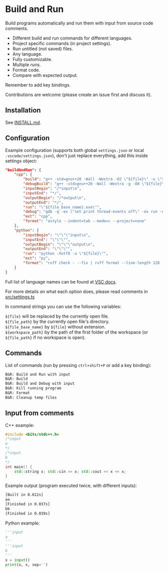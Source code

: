 # Build and Run

Build programs automatically and run them with input from source code comments.

- Different build and run commands for different languages.
- Project specific commands (in project settings).
- Run untitled (not saved) files.
- Any language.
- Fully customizable.
- Multiple runs.
- Format code.
- Compare with expected output.

Remember to add key bindings.

Contributions are welcome (please create an issue first and discuss it).

## Installation

See [INSTALL.md](INSTALL.md).

## Configuration

Example configuration (supports both global `settings.json` or local `.vscode/settings.json`),
don't just replace everything, add this inside settings object:

```json
"buildAndRun": {
    "cpp": {
        "build": "g++ -std=gnu++20 -Wall -Wextra -O2 \"${file}\" -o \"${file_base_name}.exe\"",
        "debugBuild": "g++ -std=gnu++20 -Wall -Wextra -g -O0 \"${file}\" -o \"${file_base_name}.exe\"",
        "inputBegin": "/*input\n",
        "inputEnd": "*/",
        "outputBegin": "/*output\n",
        "outputEnd": "*/",
        "run": "\"${file_base_name}.exe\"",
        "debug": "gdb -q -ex \"set print thread-events off\" -ex run -ex \"bt -entry-values compact -frame-arguments scalar -full\" \"${file_base_name}.exe\"",
        "ext": "cpp",
        "format": "astyle --indent=tab --mode=c --project=none"
    },
    "python": {
        "inputBegin": "\"\"\"input\n",
        "inputEnd": "\"\"\"",
        "outputBegin": "\"\"\"output\n",
        "outputEnd": "\"\"\"",
        "run": "python -Xutf8 -u \"${file}\"",
        "ext": "py",
        "format": "ruff check - --fix | ruff format --line-length 120 -"
    }
}
```

Full list of language names can be found at [VSC docs](https://code.visualstudio.com/docs/languages/identifiers).

For more details on what each option does, please read comments in [src/settings.ts](src/settings.ts)

In command strings you can use the following variables:

`${file}` will be replaced by the currently open file.  
`${file_path}` by the currently open file's directory.  
`${file_base_name}` by `${file}` without extension.  
`${workspace_path}` by the path of the first folder of the workspace
(or `${file_path}` if no workspace is open).

## Commands

List of commands (run by pressing `ctrl+shift+P` or add a key binding):

```txt
B&R: Build and Run with input
B&R: Build
B&R: Build and Debug with input
B&R: Kill running program
B&R: Format
B&R: Cleanup temp files
```

## Input from comments

C++ example:

```cpp
#include <bits/stdc++.h>
/*input
a
*/
/*input
b
*/
int main() {
    std::string x; std::cin >> x; std::cout << x << x;
}
```

Example output (program executed twice, with different inputs):

```txt
[Built in 0.612s]
aa
[Finished in 0.037s]
bb
[Finished in 0.039s]
```

Python example:

```py
'''input
a
'''
'''input
b
'''
x = input()
print(x, x, sep='')
```
